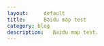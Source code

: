 ```yaml
---
layout:     default
title:      Baidu map test
category: blog
description:   Baidu map test.
---
```





<script type="text/javascript" src="http://api.map.baidu.com/api?v=2.0&ak=15c1aa2f817abe506bc10701cf5573c6"></script>



<body>
    <div id="allmap"></div>
</body>

</html>
<script type="text/javascript">
// 百度地图API功能
var map = new BMap.Map("allmap"); // 创建Map实例
var x = 116.404;
var y = 39.915;
map.centerAndZoom(new BMap.Point(x, y), 10); // 初始化地图,设置中心点坐标和地图级别
map.addControl(new BMap.MapTypeControl()); //添加地图类型控件
map.setCurrentCity("北京"); // 设置地图显示的城市 此项是必须设置的
map.enableScrollWheelZoom(true); //开启鼠标滚轮缩放
//map.addControl(new BMap.NavigationControl());    
//map.addControl(new BMap.ScaleControl());    
map.addControl(new BMap.OverviewMapControl());    
//map.addControl(new BMap.MapTypeControl());    
var point = new BMap.Point(x, y); 
var marker = new BMap.Marker(point);        // 创建标注    
map.addOverlay(marker);                     // 将标注添加到地图中
marker.addEventListener("click", function(){    
 alert("您点击了标注");   
 map.removeOverlay(marker);     
});
marker.enableDragging();    
marker.addEventListener("dragend", function(e){    
 alert("当前位置：" + e.point.lng + ", " + e.point.lat);    
});



var opts = {    
 width : 250,     // 信息窗口 宽度    
 height: 100,     // 信息窗口 高度    
 title : "Hello"  // 信息窗口 标题   
}    
var infoWindow = new BMap.InfoWindow("World", opts);  // 创建信息窗口对象    
map.addEventListener("click", function(e){    
 alert("当前位置：" + e.point.lng + ", " + e.point.lat);  
 var opts2 = {    
 width : 250,     // 信息窗口 宽度    
 height: 100,     // 信息窗口 高度    
 title : "Heddllo"  // 信息窗口 标题   
} 
 var infoWindows = new BMap.InfoWindow("Wordld", opts2);
   map.openInfoWindow(infoWindows,e.point); 
});
map.openInfoWindow(infoWindow, map.getCenter());      // 打开信息窗口
var polyline = new BMap.Polyline([    
   new BMap.Point(x, y),    
   new BMap.Point(x+0.1, y+0.1)    
 ],    
 {strokeColor:"blue", strokeWeight:6, strokeOpacity:0.5}    
);

map.addOverlay(polyline);
function moveMap() {
    x = x + 0.1;
    y = y + 0.1;
    map.panTo(new BMap.Point(x, y));
    window.setTimeout(moveMap, 3000);
}
//moveMap();
</script>
